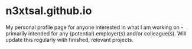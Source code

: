 # n3xtsal.github.io
My personal profile page for anyone interested in what I am working on - primarily intended for any (potential) employer(s) and/or colleague(s).
Will update this regularly with finished, relevant projects.
